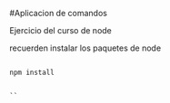 


#Aplicacion de comandos



Ejercicio del curso de node 

recuerden instalar los paquetes de node

```

npm install


``
